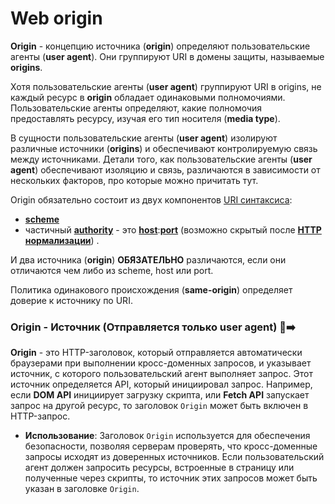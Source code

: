 # Web origin

**Origin** - концепцию источника (**origin**) определяют пользовательские агенты (**user agent**). Они группируют URI в домены защиты, называемые **origins**.

Хотя пользовательские агенты (**user agent**) группируют URI в origins, не каждый ресурс в **origin** обладает одинаковыми полномочиями. Пользовательские агенты определяют, какие полномочия предоставлять ресурсу, изучая его тип носителя (**media type**).

В сущности пользовательские агенты (**user agent**) изолируют различные источники (**origins**) и обеспечивают контролируемую связь между источниками. Детали того, как пользовательские агенты (**user agent**) обеспечивают изоляцию и связь, различаются в зависимости от нескольких факторов, про которые можно причитать тут.

Origin обязательно состоит из двух компонентов [URI синтаксиса](https://www.rfc-editor.org/rfc/rfc3986#section-3):
- [**scheme**](https://www.rfc-editor.org/rfc/rfc3986#section-3.1)
- частичный [**authority**](https://www.rfc-editor.org/rfc/rfc3986#section-3.2) - это [**host**](https://www.rfc-editor.org/rfc/rfc3986#section-3.2.2):[**port**](https://www.rfc-editor.org/rfc/rfc3986#section-3.2.3) (возможно скрытый после **[HTTP нормализации](https://www.rfc-editor.org/rfc/rfc9110#section-4.2.3)**) .

И два источника (**origin**) **ОБЯЗАТЕЛЬНО** различаются, если они отличаются чем либо из scheme, host или port.

Политика одинакового происхождения (**same-origin**) определяет доверие к источнику по URI.

### Origin - Источник (Отправляется только user agent) 🎩➡️

**Origin** - это HTTP-заголовок, который отправляется автоматически браузерами при выполнении кросс-доменных запросов, и указывает источник, с которого пользовательский агент выполняет запрос. Этот источник определяется API, который инициировал запрос. Например, если **DOM API** инициирует загрузку скрипта, или **Fetch API** запускает запрос на другой ресурс, то заголовок `Origin` может быть включен в HTTP-запрос.
- **Использование**: Заголовок `Origin` используется для обеспечения безопасности, позволяя серверам проверять, что кросс-доменные запросы исходят из доверенных источников. Если пользовательский агент должен запросить ресурсы, встроенные в страницу или полученные через скрипты, то источник этих запросов может быть указан в заголовке `Origin`.
